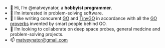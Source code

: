 - 👋 Hi, I’m @matveynator, a **hobbyist programmer**.
- 👀 I’m interested in problem-solving software. 
- 💞️ I like writing concurent [GO](https://go.dev) and [TinyGO](https://tinygo.org/) in accordance with all the [GO proverbs](https://go-proverbs.github.io/) invented by smart people behind GO.
- 🌱 I’m looking to collaborate on deep space probes, general medcine and problem-solving projects. 
- 📫 matveynator@gmail.com

<!---
matveynator/matveynator is a ✨ special ✨ repository because its `README.md` (this file) appears on your GitHub profile.
You can click the Preview link to take a look at your changes.
--->
